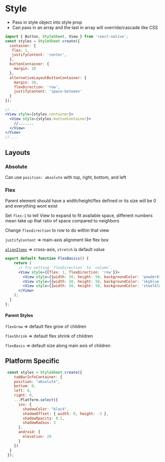 # Style

- Pass in style object into style prop
- Can pass in an array and the last in array will override/cascade like CSS

```jsx
import { Button, StyleSheet, View } from 'react-native';
const styles = StyleSheet.create({
  container: {
   flex: 1,
   justifyContent: 'center',
  },
  buttonContainer: {
    margin: 20
  },
  alternativeLayoutButtonContainer: {
    margin: 20,
    flexDirection: 'row',
    justifyContent: 'space-between'
  }
});

//....
<View style={styles.container}>
  <View style={styles.buttonContainer}>
    //.......
  </View>
</View>
//....
```

## Layouts

### Absolute

Can use `position: absolute` with top, right, bottom, and left

### Flex

Parent element should have a width/height/flex defined or its size will be 0 and everything wont exist

Set `flex:1` to tell View to expand to fit available space, different numbers mean take up that ratio of space compared to neighbors

Change `flexdirection` to row to do within that view

`justifyContent` => main-axis alignment like flex box

[`alignItems`](https://facebook.github.io/react-native/docs/layout-props#alignitems) => cross-axis, `stretch` is default value

```jsx
export default function FlexBasics() {
    return (
      // Try setting `flexDirection` to `column`.
      <View style={{flex: 1, flexDirection: 'row'}}>
        <View style={{width: 50, height: 50, backgroundColor: 'powderblue'}} />
        <View style={{width: 50, height: 50, backgroundColor: 'skyblue'}} />
        <View style={{width: 50, height: 50, backgroundColor: 'steelblue'}} />
      </View>
    );
  }
};
```

#### Parent Styles

`flexGrow` => default flex grow of children

`flexShrink` => default flex shrink of children

`flexBasis` => default size along main axis of children

## Platform Specific

```jsx
 const styles = StyleSheet.create({
 	tabBarInfoContainer: {
    position: "absolute",
    bottom: 0,
    left: 0,
    right: 0,
    ...Platform.select({
      ios: {
        shadowColor: "black",
        shadowOffset: { width: 0, height: -3 },
        shadowOpacity: 0.1,
        shadowRadius: 3
      },
      android: {
        elevation: 20
      }
    })
  }
 });
```


